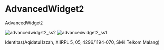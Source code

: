# AdvancedWidget2

AdvancedWidget2

![advancedwidget2_ss2](https://cloud.githubusercontent.com/assets/22891163/20205866/d42d2d46-a80e-11e6-84c8-1d0ff1fa23c9.jpg)
![advancedwidget2_ss1](https://cloud.githubusercontent.com/assets/22891163/20205867/d42d64c8-a80e-11e6-84af-5b6e52fa96a1.jpg)


Identitas(Aqidatul Izzah, XIIRPL 5, 05, 4296/1194-070, SMK Telkom Malang)
